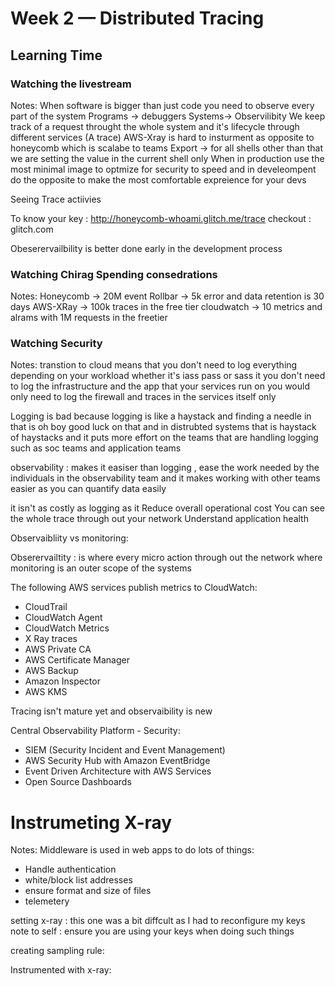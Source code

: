 # Week 2 — Distributed Tracing

## Learning Time 
### Watching the livestream 
 Notes:
 When software is bigger than just code you need to observe every part of the system
 Programs -> debuggers Systems-> Observilibity
 We keep track of a request throught the whole system and it's lifecycle through different services (A trace)
 AWS-Xray is hard to insturment as opposite to honeycomb which is scalabe to teams
Export -> for all shells other than that we are setting the value in the current shell only
When in production use the most minimal image to optmize for security to speed and in develeompent do the opposite to make the most comfortable expreience for your devs

Seeing Trace actiivies
[](assets/week2/seeing_honeycomb_trace.png)

To know your key : http://honeycomb-whoami.glitch.me/trace
checkout : glitch.com

Obeserervailbility is better done early in the development process


### Watching Chirag Spending consedrations

Notes:
Honeycomb -> 20M event
Rollbar -> 5k error and data retention is 30 days
AWS-XRay -> 100k traces in the free tier
cloudwatch -> 10 metrics and alrams with 1M requests in the freetier 


### Watching Security 

Notes:
transtion to cloud means that you don't need to log everything
depending on your workload whether it's iass pass or sass it you don't need to log the infrastructure and the app that your services run on you would only need to log the firewall and traces in the services itself only

Logging is bad because logging is like a haystack and finding a needle in that is oh boy good luck on that and in distrubted systems that is haystack of haystacks and it puts more effort on the teams that are handling logging such as soc teams and application teams 

observability : makes it easiser than logging , ease the work needed by the individuals in the observability team and it makes working with other teams easier as you can quantify data easily

it isn't as costly as logging  as it Reduce overall operational cost
You can see the whole trace through out your network
Understand application health


Observaibliity vs monitoring:
[](assets/week2/monitor_vs_observer.png)

Obserervailtity : is where every micro action through out the network
where monitoring is an outer scope of the systems

The following AWS services publish metrics to CloudWatch:
* CloudTrail
* CloudWatch Agent
* CloudWatch Metrics
* X Ray traces
* AWS Private CA
* AWS Certificate Manager
* AWS Backup
* Amazon Inspector
* AWS KMS

Tracing isn't mature yet and observaibility is new

Central Observability Platform - Security: 

* SIEM (Security Incident and Event Management)
* AWS Security Hub with Amazon EventBridge
* Event Driven Architecture with AWS Services
* Open Source Dashboards

# Instrumeting X-ray
Notes:
Middleware is used in web apps  to do lots of things: 
* Handle authentication
* white/block list addresses 
* ensure format and size of files
* telemetery

setting x-ray : 
[](assets/week2/x-ray-setup.png)
this one was a bit diffcult as I had to reconfigure my keys
note to self : ensure you are using your keys when doing such things

creating sampling rule:
[](assets/week2/sampling_rule.png)

Instrumented with x-ray:
[](assets/week2/x-ray.png)